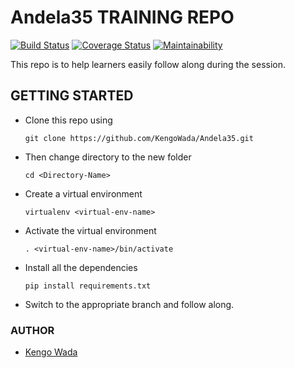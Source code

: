 # Andela35 TRAINING REPO

[![Build Status](https://travis-ci.org/PatrickMugayaJoel/35_travis_assign.svg?branch=deploy)](https://travis-ci.org/PatrickMugayaJoel/35_travis_assign)
[![Coverage Status](https://coveralls.io/repos/github/PatrickMugayaJoel/35_travis_assign/badge.svg?branch=deploy)](https://coveralls.io/github/PatrickMugayaJoel/35_travis_assign?branch=deploy)
[![Maintainability](https://api.codeclimate.com/v1/badges/a0b93ab4c8ea59ec747d/maintainability)](https://codeclimate.com/github/PatrickMugayaJoel/35_travis_assign/maintainability)

This repo is to help learners easily follow along during the session.

## GETTING STARTED
* Clone this repo using 

  ```git clone https://github.com/KengoWada/Andela35.git```

* Then change directory to the new folder 
  
  ```cd <Directory-Name> ```

* Create a virtual environment 
  
  ```virtualenv <virtual-env-name>```

* Activate the virtual environment 

  ```. <virtual-env-name>/bin/activate```

* Install all the dependencies 
  
  ```pip install requirements.txt```

* Switch to the appropriate branch and follow along.

### AUTHOR 
* [Kengo Wada](https://github.com/KengoWada)
